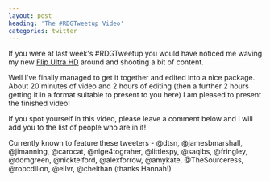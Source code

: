 ```yaml
---
layout: post
heading: 'The #RDGTweetup Video'
categories: twitter
---
```


If you were at last week's #RDGTweetup you would have noticed me waving my new [Flip Ultra HD](/858) around and shooting a bit of content.

Well I've finally managed to get it together and edited into a nice package. About 20 minutes of video and 2 hours of editing (then a further 2 hours getting it in a format suitable to present to you here) I am pleased to present the finished video!

If you spot yourself in this video, please leave a comment below and I will add you to the list of people who are in it!

Currently known to feature these tweeters - @dtsn, @jamesbmarshall, @jimanning, @carocat, @nige4tograher, @littlespy, @saqibs, @fringley, @domgreen, @nicktelford, @alexforrow, @amykate, @TheSourceress, @robcdillon, @eilvr, @chelthan (thanks Hannah!)
